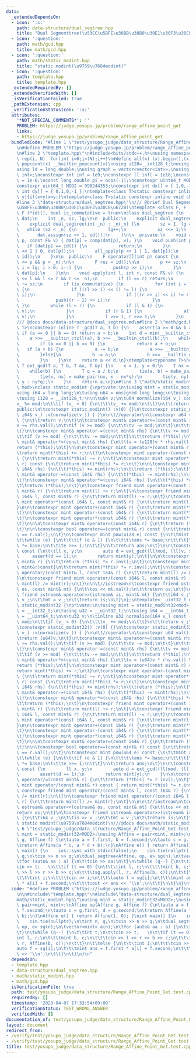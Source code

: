 ```yaml
---
data:
  _extendedDependsOn:
  - icon: ':x:'
    path: data-structure/dual_segtree.hpp
    title: "Dual Segmenttree(\u53CC\u5BFE\u30BB\u30B0\u30E1\u30F3\u30C8\u6728)"
  - icon: ':question:'
    path: math/gcd.hpp
    title: math/gcd.hpp
  - icon: ':question:'
    path: math/static_modint.hpp
    title: "static modint(\u9759\u7684modint)"
  - icon: ':question:'
    path: template.hpp
    title: template.hpp
  _extendedRequiredBy: []
  _extendedVerifiedWith: []
  _isVerificationFailed: true
  _pathExtension: cpp
  _verificationStatusIcon: ':x:'
  attributes:
    '*NOT_SPECIAL_COMMENTS*': ''
    PROBLEM: https://judge.yosupo.jp/problem/range_affine_point_get
    links:
    - https://judge.yosupo.jp/problem/range_affine_point_get
  bundledCode: "#line 1 \"test/yosupo_judge/data_structure/Range_Affine_Point_Get.test.cpp\"\
    \n#define PROBLEM \"https://judge.yosupo.jp/problem/range_affine_point_get\"\n\
    \n#line 2 \"template.hpp\"\n#include<bits/stdc++.h>\nusing namespace std;\n#define\
    \ rep(i, N)  for(int i=0;i<(N);i++)\n#define all(x) (x).begin(),(x).end()\n#define\
    \ popcount(x) __builtin_popcount(x)\nusing i128=__int128_t;\nusing ll = long long;\n\
    using ld = long double;\nusing graph = vector<vector<int>>;\nusing P = pair<int,\
    \ int>;\nconstexpr int inf = 1e9;\nconstexpr ll infl = 1e18;\nconstexpr ld eps\
    \ = 1e-6;\nconst long double pi = acos(-1);\nconstexpr uint64_t MOD = 1e9 + 7;\n\
    constexpr uint64_t MOD2 = 998244353;\nconstexpr int dx[] = { 1,0,-1,0 };\nconstexpr\
    \ int dy[] = { 0,1,0,-1 };\ntemplate<class T>static constexpr inline void chmax(T&x,T\
    \ y){if(x<y)x=y;}\ntemplate<class T>static constexpr inline void chmin(T&x,T y){if(x>y)x=y;}\n\
    #line 3 \"data-structure/dual_segtree.hpp\"\n/// @brief Dual Segmenttree(\u53CC\
    \u5BFE\u30BB\u30B0\u30E1\u30F3\u30C8\u6728)\ntemplate <class F, F (*comp)(F, F),\
    \ F (*id)(), bool is_commutative = true>\nclass dual_segtree {\n    std::vector<F>\
    \ dat;\n    int _n, sz, lg;\n\n  public:\n    explicit dual_segtree() : dual_segtree(0){}\n\
    \    explicit dual_segtree(int _n) : _n(_n) {\n        sz = 1, lg = 0;\n     \
    \   while (sz < _n) {\n            lg++;\n            sz <<= 1;\n        }\n \
    \       dat.assign(sz << 1, id());\n    }\n\n  private:\n    void all_apply(int\
    \ p, const F& v) { dat[p] = comp(dat[p], v); }\n    void push(int p) {\n     \
    \   if (dat[p] == id()) {\n            return;\n        }\n        all_apply(p\
    \ << 1 | 0, dat[p]);\n        all_apply(p << 1 | 1, dat[p]);\n        dat[p] =\
    \ id();\n    }\n\n  public:\n    F operator[](int p) const {\n        assert(0\
    \ <= p && p < _n);\n\n        F res = id();\n\n        p += sz;\n        for (int\
    \ i = lg; i > 0; i--) {\n            push(p >> i);\n        }\n        return\
    \ dat[p];\n    }\n\n    void apply(int l, int r, const F& v) {\n        assert(0\
    \ <= l && l <= r && r <= _n);\n        if (l == r) return;\n        l += sz, r\
    \ += sz;\n        if (is_commutative) {\n            for (int i = lg; i > 0; i--)\
    \ {\n                if (((l >> i) << i) != l) {\n                    push(l >>\
    \ i);\n                }\n                if (((r >> i) << i) != r) {\n      \
    \              push((r - 1) >> i);\n                }\n            }\n       \
    \ }\n        while (l < r) {\n            if (l & 1) {\n                all_apply(l++,\
    \ v);\n            }\n            if (r & 1) {\n                all_apply(--r,\
    \ v);\n            }\n            l >>= 1, r >>= 1;\n        }\n    }\n};\n\n\
    /// @docs docs/data-structure/dual_segtree.md\n#line 2 \"math/gcd.hpp\"\ntemplate<typename\
    \ T>\nconstexpr inline T _gcd(T a, T b) {\n    assert(a >= 0 && b >= 0);\n   \
    \ if (a == 0 || b == 0) return a + b;\n    int d = min(__builtin_ctzll(a), __builtin_ctzll(b));\n\
    \    a >>= __builtin_ctzll(a), b >>= __builtin_ctzll(b);\n    while (a != b) {\n\
    \        if (a == 0 || b == 0) {\n            return a + b;\n        }\n     \
    \   if (a > b) {\n            a -= b;\n            a >>= __builtin_ctzll(a);\n\
    \        }else{\n            b -= a;\n            b >>= __builtin_ctzll(b);\n\
    \        }\n    }\n\n    return a << d;\n}\ntemplate<typename T>\nconstexpr inline\
    \ T ext_gcd(T a, T b, T &x, T &y) {\n    x = 1, y = 0;\n    T nx = 0, ny = 1;\n\
    \    while(b) {\n        T q = a / b;\n        tie(a, b) = make_pair(b, a % b);\n\
    \        tie(x, nx) = make_pair(nx, x - nx*q);\n        tie(y, ny) = make_pair(ny,\
    \ y - ny*q);\n    }\n    return a;\n}\n#line 3 \"math/static_modint.hpp\"\ntemplate<__uint64_t\
    \ mod>\nclass static_modint {\nprivate:\n\tusing mint = static_modint<mod>;\n\t\
    using i64 = long long;\n\tusing u64 = unsigned long long;\n\tusing u128 = __uint128_t;\n\
    \tusing i128 = __int128_t;\n\n\tu64 v;\n\tu64 normalize(i64 v_) const {\n\t\t\
    v_ %= mod;\n\t\tif (v_ < 0) {\n\t\t\tv_ += mod;\n\t\t}\n\t\treturn v_;\n\t}\n\
    public:\n\tconstexpr static_modint() :v(0) {}\n\tconstexpr static_modint(const\
    \ i64& v_) :v(normalize(v_)) { }\n\n\t//operator\n\tconstexpr u64 val() const\
    \ {\n\t\treturn v;\n\t}\n\tconstexpr mint& operator+=(const mint& rhs) {\n\t\t\
    v += rhs.val();\n\t\tif (v >= mod) {\n\t\t\tv -= mod;\n\t\t}\n\t\treturn (*this);\n\
    \t}\n\tconstexpr mint& operator-=(const mint& rhs) {\n\t\tv += mod - rhs.val();\n\
    \t\tif (v >= mod) {\n\t\t\tv -= mod;\n\t\t}\n\t\treturn (*this);\n\t}\n\tconstexpr\
    \ mint& operator*=(const mint& rhs) {\n\t\tv = (u128)v * rhs.val() % mod;\n\t\t\
    return (*this);\n\t}\n\n\n\tconstexpr mint operator+(const mint& r) const {\n\t\
    \treturn mint(*this) += r;\n\t}\n\tconstexpr mint operator-(const mint& r) const\
    \ {\n\t\treturn mint(*this) -= r;\n\t}\n\tconstexpr mint operator*(const mint&\
    \ r) const {\n\t\treturn mint(*this) *= r;\n\t}\n\n\tconstexpr mint& operator+=(const\
    \ i64& rhs) {\n\t\t(*this) += mint(rhs);\n\t\treturn (*this);\n\t}\n\tconstexpr\
    \ mint& operator-=(const i64& rhs) {\n\t\t(*this) -= mint(rhs);\n\t\treturn (*this);\n\
    \t}\n\tconstexpr mint& operator*=(const i64& rhs) {\n\t\t(*this) *= mint(rhs);\n\
    \t\treturn (*this);\n\t}\n\tconstexpr friend mint operator+(const i64& l, const\
    \ mint& r) {\n\t\treturn mint(l) += r;\n\t}\n\tconstexpr friend mint operator-(const\
    \ i64& l, const mint& r) {\n\t\treturn mint(l) -= r;\n\t}\n\tconstexpr friend\
    \ mint operator*(const i64& l, const mint& r) {\n\t\treturn mint(l) *= r;\n\t\
    }\n\n\tconstexpr mint operator+(const i64& r) {\n\t\treturn mint(*this) += r;\n\
    \t}\n\tconstexpr mint operator-(const i64& r) {\n\t\treturn mint(*this) -= r;\n\
    \t}\n\tconstexpr mint operator*(const i64& r) {\n\t\treturn mint(*this) *= r;\n\
    \t}\n\n\n\tconstexpr mint& operator=(const i64& r) {\n\t\treturn (*this) = mint(r);\n\
    \t}\n\n\tconstexpr bool operator==(const mint& r) const {\n\t\treturn (*this).val()\
    \ == r.val();\n\t}\n\tconstexpr mint pow(u128 e) const {\n\t\tmint ans(1), base(*this);\n\
    \t\twhile (e) {\n\t\t\tif (e & 1) {\n\t\t\t\tans *= base;\n\t\t\t}\n\t\t\tbase\
    \ *= base;\n\t\t\te >>= 1;\n\t\t}\n\t\treturn ans;\n\t}\n\n\tconstexpr mint inv()\
    \ const {\n\t\tll x, y;\n        auto d = ext_gcd((ll)mod, (ll)v, x, y);\n   \
    \     assert(d == 1);\n        return mint(y);\n\t}\n\n\tconstexpr mint& operator/=(const\
    \ mint& r) {\n\t\treturn (*this) *= r.inv();\n\t}\n\tconstexpr mint inv(const\
    \ mint&r)const{\n\t\treturn mint(*this) *= r.inv();\n\t}\n\tconstexpr friend mint\
    \ operator/(const mint& l, const i64& r) {\n\t\treturn mint(l) /= mint(r);\n\t\
    }\n\tconstexpr friend mint operator/(const i64& l, const mint& r) {\n\t\treturn\
    \ mint(l) /= mint(r);\n\t}\n\n\t//iostream\n\tconstexpr friend ostream& operator<<(ostream&\
    \ os, const mint& mt) {\n\t\tos << mt.val();\n\t\treturn os;\n\t}\n\tconstexpr\
    \ friend istream& operator>>(istream& is, mint& mt) {\n\t\ti64 v_;\n\t\tis >>\
    \ v_;\n\t\tmt = v_;\n\t\treturn is;\n\t}\n};\ntemplate<__uint32_t mod>\nclass\
    \ static_modint32 {\nprivate:\n\tusing mint = static_modint32<mod>;\n\tusing i32\
    \ = __int32_t;\n\tusing u32 = __uint32_t;\n\tusing i64 = __int64_t;\n\tusing u64\
    \ = __uint64_t;\n\n\tu32 v;\n\tinline u32 normalize(i64 v_) const {\n\t\tv_ %=\
    \ mod;\n\t\tif (v_ < 0) {\n\t\t\tv_ += mod;\n\t\t}\n\t\treturn v_;\n\t}\npublic:\n\
    \tconstexpr static_modint32() :v(0) {}\n\tconstexpr static_modint32(const i64&\
    \ v_) :v(normalize(v_)) { }\n\n\t//operator\n\tconstexpr u64 val() const {\n\t\
    \treturn (u64)v;\n\t}\n\tconstexpr mint& operator+=(const mint& rhs) {\n\t\tv\
    \ += rhs.val();\n\t\tif (v >= mod) {\n\t\t\tv -= mod;\n\t\t}\n\t\treturn (*this);\n\
    \t}\n\tconstexpr mint& operator-=(const mint& rhs) {\n\t\tv += mod - rhs.val();\n\
    \t\tif (v >= mod) {\n\t\t\tv -= mod;\n\t\t}\n\t\treturn (*this);\n\t}\n\tconstexpr\
    \ mint& operator*=(const mint& rhs) {\n\t\tv = (u64)v * rhs.val() % mod;\n\t\t\
    return (*this);\n\t}\n\n\tconstexpr mint operator+(const mint& r) const {\n\t\t\
    return mint(*this) += r;\n\t}\n\tconstexpr mint operator-(const mint& r) const\
    \ {\n\t\treturn mint(*this) -= r;\n\t}\n\tconstexpr mint operator*(const mint&\
    \ r) const {\n\t\treturn mint(*this) *= r;\n\t}\n\n\tconstexpr mint& operator+=(const\
    \ i64& rhs) {\n\t\t(*this) += mint(rhs);\n\t\treturn (*this);\n\t}\n\tconstexpr\
    \ mint& operator-=(const i64& rhs) {\n\t\t(*this) -= mint(rhs);\n\t\treturn (*this);\n\
    \t}\n\tconstexpr mint& operator*=(const i64& rhs) {\n\t\t(*this) *= mint(rhs);\n\
    \t\treturn (*this);\n\t}\n\tconstexpr friend mint operator+(const i64& l, const\
    \ mint& r) {\n\t\treturn mint(l) += r;\n\t}\n\tconstexpr friend mint operator-(const\
    \ i64& l, const mint& r) {\n\t\treturn mint(l) -= r;\n\t}\n\tconstexpr friend\
    \ mint operator*(const i64& l, const mint& r) {\n\t\treturn mint(l) *= r;\n\t\
    }\n\n\tconstexpr mint operator+(const i64& r) {\n\t\treturn mint(*this) += r;\n\
    \t}\n\tconstexpr mint operator-(const i64& r) {\n\t\treturn mint(*this) -= r;\n\
    \t}\n\tconstexpr mint operator*(const i64& r) {\n\t\treturn mint(*this) *= r;\n\
    \t}\n\n\n\tconstexpr mint& operator=(const i64& r) {\n\t\treturn (*this) = mint(r);\n\
    \t}\n\n\tconstexpr bool operator==(const mint& r) const {\n\t\treturn (*this).val()\
    \ == r.val();\n\t}\n\tconstexpr mint pow(u64 e) const {\n\t\tmint ans(1), base(*this);\n\
    \t\twhile (e) {\n\t\t\tif (e & 1) {\n\t\t\t\tans *= base;\n\t\t\t}\n\t\t\tbase\
    \ *= base;\n\t\t\te >>= 1;\n\t\t}\n\t\treturn ans;\n\t}\n\n\tconstexpr mint inv()\
    \ const {\n        ll x, y;\n        auto d = ext_gcd((ll)mod, (ll)v, x, y);\n\
    \        assert(d == 1);\n        return mint(y);\n    }\n\n\tconstexpr mint&\
    \ operator/=(const mint& r) {\n\t\treturn (*this) *= r.inv();\n\t}\n    constexpr\
    \ mint operator/(const mint& r) const { return mint(*this) *= r.inv(); }\n   \
    \ constexpr friend mint operator/(const mint& l, const i64& r) {\n\t\treturn mint(l)\
    \ /= mint(r);\n\t}\n\tconstexpr friend mint operator/(const i64& l, const mint&\
    \ r) {\n\t\treturn mint(l) /= mint(r);\n\t}\n\n\n\t//iostream\n\tconstexpr friend\
    \ ostream& operator<<(ostream& os, const mint& mt) {\n\t\tos << mt.val();\n\t\t\
    return os;\n\t}\n\tconstexpr friend istream& operator>>(istream& is, mint& mt)\
    \ {\n\t\ti64 v_;\n\t\tis >> v_;\n\t\tmt = v_;\n\t\treturn is;\n\t}\n\n};\n///@brief\
    \ static modint(\u9759\u7684modint)\n///@docs docs/math/static_modint.md\n#line\
    \ 6 \"test/yosupo_judge/data_structure/Range_Affine_Point_Get.test.cpp\"\nusing\
    \ mint = static_modint32<MOD2>;\nusing Affine = pair<mint, mint>;\nAffine op(Affine\
    \ g, Affine f) {\n\tauto a = f.first, b = f.second;\n\tauto c = g.first, d = g.second;\n\
    \treturn Affine(a * c, a * d + b);\n}\nAffine e() { return Affine(1, 0); }\nint\
    \ main() {\n    ios::sync_with_stdio(false);\n    cin.tie(nullptr);\n\tint n,\
    \ q;\n\tcin >> n >> q;\n\tdual_segtree<Affine, op, e> sg(n);\n\tvector<mint> a(n);\n\
    \tfor (auto& aa : a) {\n\t\tcin >> aa;\n\t}\n\twhile (q--) {\n\t\tint t;\n\t\t\
    cin >> t;   \n\t\tif (t == 0) {\n\t\t\tint l, r;\n\t\t\tmint b, c;\n\t\t\tcin\
    \ >> l >> r >> b >> c;\n\t\t\tsg.apply(l, r, Affine(b, c));\n\t\t}\n\t\telse {\n\
    \t\t\tint i;\n\t\t\tcin >> i;\n\t\t\tauto f = sg[i];\n\t\t\tmint ans = f.first\
    \ * a[i] + f.second;\n\t\t\tcout << ans << '\\n';\n\t\t}\n\t}\n}\n"
  code: "#define PROBLEM \"https://judge.yosupo.jp/problem/range_affine_point_get\"\
    \n\n#include\"template.hpp\"\n#include\"data-structure/dual_segtree.hpp\"\n#include\"\
    math/static_modint.hpp\"\nusing mint = static_modint32<MOD2>;\nusing Affine =\
    \ pair<mint, mint>;\nAffine op(Affine g, Affine f) {\n\tauto a = f.first, b =\
    \ f.second;\n\tauto c = g.first, d = g.second;\n\treturn Affine(a * c, a * d +\
    \ b);\n}\nAffine e() { return Affine(1, 0); }\nint main() {\n    ios::sync_with_stdio(false);\n\
    \    cin.tie(nullptr);\n\tint n, q;\n\tcin >> n >> q;\n\tdual_segtree<Affine,\
    \ op, e> sg(n);\n\tvector<mint> a(n);\n\tfor (auto& aa : a) {\n\t\tcin >> aa;\n\
    \t}\n\twhile (q--) {\n\t\tint t;\n\t\tcin >> t;   \n\t\tif (t == 0) {\n\t\t\t\
    int l, r;\n\t\t\tmint b, c;\n\t\t\tcin >> l >> r >> b >> c;\n\t\t\tsg.apply(l,\
    \ r, Affine(b, c));\n\t\t}\n\t\telse {\n\t\t\tint i;\n\t\t\tcin >> i;\n\t\t\t\
    auto f = sg[i];\n\t\t\tmint ans = f.first * a[i] + f.second;\n\t\t\tcout << ans\
    \ << '\\n';\n\t\t}\n\t}\n}\n"
  dependsOn:
  - template.hpp
  - data-structure/dual_segtree.hpp
  - math/static_modint.hpp
  - math/gcd.hpp
  isVerificationFile: true
  path: test/yosupo_judge/data_structure/Range_Affine_Point_Get.test.cpp
  requiredBy: []
  timestamp: '2023-04-07 17:33:54+09:00'
  verificationStatus: TEST_WRONG_ANSWER
  verifiedWith: []
documentation_of: test/yosupo_judge/data_structure/Range_Affine_Point_Get.test.cpp
layout: document
redirect_from:
- /verify/test/yosupo_judge/data_structure/Range_Affine_Point_Get.test.cpp
- /verify/test/yosupo_judge/data_structure/Range_Affine_Point_Get.test.cpp.html
title: test/yosupo_judge/data_structure/Range_Affine_Point_Get.test.cpp
---
```

